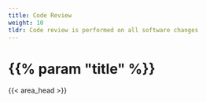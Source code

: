 ```yaml
---
title: Code Review
weight: 10
tldr: Code review is performed on all software changes
---
```


# {{% param "title" %}}
{{< area_head >}}

